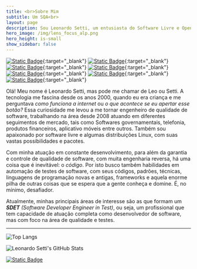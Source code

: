```yaml
---
title: <br>Sobre Mim
subtitle: Um SQA<br>
layout: page
description: Sou Leonardo Setti, um entusiasta do Software Livre e Open Source, trabalho com Qualidade de Software
hero_image: /img/lens_focus_alp.png
hero_height: is-small
show_sidebar: false
---
```

[![Static Badge](https://img.shields.io/badge/Cucumber-%2323D96C?logo=cucumber&logoColor=black&labelColor=%2323D96C)](https://cucumber.io/){:target="_blank"}
[![Static Badge](https://img.shields.io/badge/Selenium-%2343B02A?logo=selenium&logoColor=grey&labelColor=%2343B02A)](https://www.selenium.dev/){:target="_blank"}
[![Static Badge](https://img.shields.io/badge/Cypress-%2369D3A7?logo=cypress&logoColor=grey&labelColor=%2369D3A7)](https://www.cypress.io/){:target="_blank"}
[![Static Badge](https://img.shields.io/badge/JavaScript-%23F7DF1E?logo=javascript&logoColor=gray&labelColor=%23F7DF1E)](https://developer.mozilla.org/pt-BR/docs/Web/JavaScript){:target="_blank"}
[![Static Badge](https://img.shields.io/badge/GitHub-%23181717?logo=github&logoColor=%23dad8d8&labelColor=%23181717)](https://github.com/leonardosetti){:target="_blank"}
[![Static Badge](https://img.shields.io/badge/Arch%20Linux-%231793D1?logo=archlinux&logoColor=%23dad8d8&labelColor=%231793D1)](https://archlinux.org/){:target="_blank"}
[![Static Badge](https://img.shields.io/badge/LinkedIn-%230A66C2?logo=linkedin&logoColor=%23dad8d8&labelColor=%230A66C2)](https://linkedin.com/in/leonardo-setti){:target="_blank"}


Olá! Meu nome é Leonardo Setti, mas pode me chamar de Leo ou Setti. A tecnologia me fascina desde os anos 2000, quando eu era criança e me perguntava *como funciona a internet* ou *o que acontece se eu apertar esse botão?* Essa curiosidade me levou a me tornar engenheiro de qualidade de software, trabalhando na área desde 2008 atuando em diferentes seguimentos de mercado, tais como Softwares governamentais, telefonia, produtos financeiros, aplicativo móveis entre outros. Também sou apaixonado por software livre e algumas distribuições Linux, com suas vastas possibilidades e pacotes.

Com minha atuação em constante desenvolvimento, para além da garantia e controle de qualidade de software, com muita engenharia reversa, há uma coisa que é inevitável: o *código*. Por isto busco também habilidades em automação de testes de software, com seus códigos, padrões, técnicas, linguagens de programação novas e antigas, frameworks e aquela enorme pilha de outras coisas que se espera que a gente conheça e domine. É, no mínimo, desafiador.

Atualmente, minhas principais áreas de interesse são as que formam um _**SDET** (Software Developer Engineer in Test)_, ou seja, um profissional que tem capacidade de atuação completa como desenvolvedor de software, mas com foco na área de qualidade e testes.

---

![Top Langs](https://github-readme-stats.vercel.app/api/top-langs/?username=leonardosetti&size_weight=0.5&count_weight=0.5&langs_count=6&layout=compact)

![Leonardo Setti's GitHub Stats](https://github-readme-stats.vercel.app/api?username=leonardosetti&theme=transparent&show_icons=true&hide=stars,issues,contribs)

[![Static Badge](https://img.shields.io/badge/%3Awq!-%23019733?logo=vim&logoColor=%2380feaa&labelColor=%23019733)](/)
